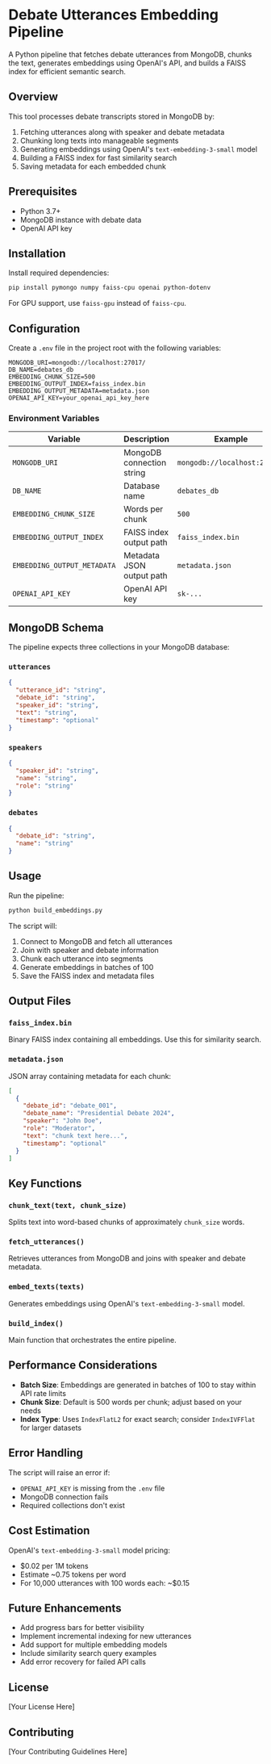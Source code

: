 # Debate Utterances Embedding Pipeline

A Python pipeline that fetches debate utterances from MongoDB, chunks the text, generates embeddings using OpenAI's API, and builds a FAISS index for efficient semantic search.

## Overview

This tool processes debate transcripts stored in MongoDB by:
1. Fetching utterances along with speaker and debate metadata
2. Chunking long texts into manageable segments
3. Generating embeddings using OpenAI's `text-embedding-3-small` model
4. Building a FAISS index for fast similarity search
5. Saving metadata for each embedded chunk

## Prerequisites

- Python 3.7+
- MongoDB instance with debate data
- OpenAI API key

## Installation

Install required dependencies:

```bash
pip install pymongo numpy faiss-cpu openai python-dotenv
```

For GPU support, use `faiss-gpu` instead of `faiss-cpu`.

## Configuration

Create a `.env` file in the project root with the following variables:

```env
MONGODB_URI=mongodb://localhost:27017/
DB_NAME=debates_db
EMBEDDING_CHUNK_SIZE=500
EMBEDDING_OUTPUT_INDEX=faiss_index.bin
EMBEDDING_OUTPUT_METADATA=metadata.json
OPENAI_API_KEY=your_openai_api_key_here
```

### Environment Variables

| Variable | Description | Example |
|----------|-------------|---------|
| `MONGODB_URI` | MongoDB connection string | `mongodb://localhost:27017/` |
| `DB_NAME` | Database name | `debates_db` |
| `EMBEDDING_CHUNK_SIZE` | Words per chunk | `500` |
| `EMBEDDING_OUTPUT_INDEX` | FAISS index output path | `faiss_index.bin` |
| `EMBEDDING_OUTPUT_METADATA` | Metadata JSON output path | `metadata.json` |
| `OPENAI_API_KEY` | OpenAI API key | `sk-...` |

## MongoDB Schema

The pipeline expects three collections in your MongoDB database:

### `utterances`
```json
{
  "utterance_id": "string",
  "debate_id": "string",
  "speaker_id": "string",
  "text": "string",
  "timestamp": "optional"
}
```

### `speakers`
```json
{
  "speaker_id": "string",
  "name": "string",
  "role": "string"
}
```

### `debates`
```json
{
  "debate_id": "string",
  "name": "string"
}
```

## Usage

Run the pipeline:

```bash
python build_embeddings.py
```

The script will:
1. Connect to MongoDB and fetch all utterances
2. Join with speaker and debate information
3. Chunk each utterance into segments
4. Generate embeddings in batches of 100
5. Save the FAISS index and metadata files

## Output Files

### `faiss_index.bin`
Binary FAISS index containing all embeddings. Use this for similarity search.

### `metadata.json`
JSON array containing metadata for each chunk:
```json
[
  {
    "debate_id": "debate_001",
    "debate_name": "Presidential Debate 2024",
    "speaker": "John Doe",
    "role": "Moderator",
    "text": "chunk text here...",
    "timestamp": "optional"
  }
]
```

## Key Functions

### `chunk_text(text, chunk_size)`
Splits text into word-based chunks of approximately `chunk_size` words.

### `fetch_utterances()`
Retrieves utterances from MongoDB and joins with speaker and debate metadata.

### `embed_texts(texts)`
Generates embeddings using OpenAI's `text-embedding-3-small` model.

### `build_index()`
Main function that orchestrates the entire pipeline.

## Performance Considerations

- **Batch Size**: Embeddings are generated in batches of 100 to stay within API rate limits
- **Chunk Size**: Default is 500 words per chunk; adjust based on your needs
- **Index Type**: Uses `IndexFlatL2` for exact search; consider `IndexIVFFlat` for larger datasets

## Error Handling

The script will raise an error if:
- `OPENAI_API_KEY` is missing from the `.env` file
- MongoDB connection fails
- Required collections don't exist

## Cost Estimation

OpenAI's `text-embedding-3-small` model pricing:
- $0.02 per 1M tokens
- Estimate ~0.75 tokens per word
- For 10,000 utterances with 100 words each: ~$0.15

## Future Enhancements

- Add progress bars for better visibility
- Implement incremental indexing for new utterances
- Add support for multiple embedding models
- Include similarity search query examples
- Add error recovery for failed API calls

## License

[Your License Here]

## Contributing

[Your Contributing Guidelines Here]